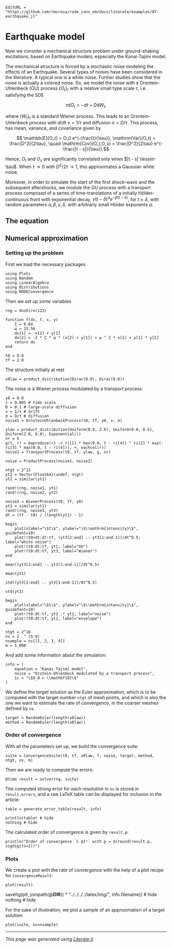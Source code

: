 ```@meta
EditURL = "https://github.com/rmsrosa/rode_conv_em/docs/literate/examples/07-earthquake.jl"
```

# Earthquake model

Now we consider a mechanical structure problem under ground-shaking excitations, based on Earthquake models, especially the Kanai-Tajimi model.

The mechanical structure is forced by a stochastic noise modeling the effects of an Earthquake. Several types of noises have been considered in the literature. A typical one is a white noise. Further studies show that the noise is actually a colored noise. So, we model the noise with a Orsntein-Uhlenbeck (OU) process $\{O_t\}_t$ with a relative small type scale $\tau$, i.e. satisfying the SDE

```math
  \tau \mathrm{d}O_t = - \mathrm{d}t + D \mathrm{d}W_t,
```
where $\{W_t\}_t$ is a standard Wiener process. This leads to an Orsntein-Uhlenbeck process with drift $\nu = 1/\tau$ and diffusion $\sigma = D/\tau$. This process, has mean, variance, and covariance given by

```math
  \mathbb{E}[O_t] = O_0 e^{-\frac{t}{\tau}}, \mathrm{Var}(O_t) = \frac{D^2}{2\tau}, \quad \mathrm{Cov}(O_t,O_s) = \frac{D^2}{2\tau} e^{-\frac{|t - s|}{\tau}}.
```

Hence, $O_t$ and $O_s$ are significantly correlated only when $|t - s| \lessim \tau$. When $\tau \rightarrow 0$ with $D^2/2\tau \rightarrow 1$, this approximates a Gaussian white noise.


Moreover, in order to simulate the start of the first shock-wave and the subsequent aftershocks, we module the OU process with a transport process composed of a series of time-translations of a initially Hölder-continuous front with exponential decay, $\gamma (t - \delta)^\alpha e^{-\beta (t - \delta)}$, for $t \geq \delta$, with random parameters $\alpha, \beta, \gamma, \delta$, with arbitrarly small Hölder exponents $\alpha$.


## The equation

## Numerical approximation

### Setting up the problem

First we load the necessary packages

````@example 07-earthquake
using Plots
using Random
using LinearAlgebra
using Distributions
using RODEConvergence
````

Then we set up some variables

````@example 07-earthquake
rng = Xoshiro(123)

function f(dx, t, x, y)
    ζ = 0.64
    ω = 15.56
    dx[1] = -x[2] + y[1]
    dx[2] = -2 * ζ * ω * (x[2] + y[1]) + ω ^ 2 * x[1] + y[1] * y[2]
    return dx
end

t0 = 0.0
tf = 2.0
````

The structure initially at rest

````@example 07-earthquake
x0law = product_distribution(Dirac(0.0), Dirac(0.0))
````

The noise is a Wiener process modulated by a transport process

````@example 07-earthquake
y0 = 0.0
τ = 0.005 # time scale
D = 0.1 # large-scale diffusion
ν = 1/τ # drift
σ = D/τ # diffusion
noise1 = OrnsteinUhlenbeckProcess(t0, tf, y0, ν, σ)

ylaw = product_distribution(Uniform(0.0, 2.0), Uniform(0.0, 0.5), Uniform(2.0, 8.0), Exponential())
nr = 5
g(t, r) = mapreduce(ri -> ri[1] * max(0.0, t - ri[4]) ^ ri[2] * exp(-ri[3] * max(0.0, t - ri[4])), +, eachcol(r))
noise2 = TransportProcess(t0, tf, ylaw, g, nr)

noise = ProductProcess(noise1, noise2)
````

````@example 07-earthquake
ntgt = 2^12
yt1 = Vector{Float64}(undef, ntgt)
yt2 = similar(yt1)

rand!(rng, noise1, yt1)
rand!(rng, noise2, yt2)

noise3 = WienerProcess(t0, tf, y0)
yt3 = similar(yt1)
rand!(rng, noise3, yt3)
dt = (tf - t0) / (length(yt1) - 1)

begin
    plot(xlabel="\$t\$", ylabel="\$\\mathrm{intensity}\$", guidefont=10)
    plot!(t0+dt:dt:tf, (yt3[2:end] .- yt3[1:end-1])/dt^0.5, label="white noise")
    plot!(t0:dt:tf, yt1, label="OU")
    plot!(t0:dt:tf, yt3, label="Wiener")
end
````

````@example 07-earthquake
mean((yt3[2:end] .- yt3[1:end-1])/dt^0.5)
````

````@example 07-earthquake
mean(yt1)
````

````@example 07-earthquake
std((yt3[2:end] .- yt3[1:end-1])/dt^0.5)
````

````@example 07-earthquake
std(yt1)
````

````@example 07-earthquake
begin
    plot(xlabel="\$t\$", ylabel="\$\\mathrm{intensity}\$", guidefont=10)
    plot!(t0:dt:tf, yt2 .* yt1, label="noise")
    plot!(t0:dt:tf, yt2, label="envelope")
end
````

````@example 07-earthquake
ntgt = 2^18
ns = 2 .^ (5:9)
nsample = ns[[1, 2, 3, 4]]
m = 1_000
````

And add some information about the simulation:

````@example 07-earthquake
info = (
    equation = "Kanai-Tajimi model",
    noise = "Orstein-Uhlenbeck modulated by a transport process",
    ic = "\$X_0 = \\mathbf{0}\$"
)
````

We define the *target* solution as the Euler approximation, which is to be computed with the target number `ntgt` of mesh points, and which is also the one we want to estimate the rate of convergence, in the coarser meshes defined by `ns`.

````@example 07-earthquake
target = RandomEuler(length(x0law))
method = RandomEuler(length(x0law))
````

### Order of convergence

With all the parameters set up, we build the convergence suite:

````@example 07-earthquake
suite = ConvergenceSuite(t0, tf, x0law, f, noise, target, method, ntgt, ns, m)
````

Then we are ready to compute the errors:

````@example 07-earthquake
@time result = solve(rng, suite)
````

The computed strong error for each resolution in `ns` is stored in `result.errors`, and a raw LaTeX table can be displayed for inclusion in the article:

````@example 07-earthquake
table = generate_error_table(result, info)

println(table) # hide
nothing # hide
````

The calculated order of convergence is given by `result.p`:

````@example 07-earthquake
println("Order of convergence `C Δtᵖ` with p = $(round(result.p, sigdigits=2))")
````

### Plots

We create a plot with the rate of convergence with the help of a plot recipe for `ConvergenceResult`:

````@example 07-earthquake
plot(result)
````

savefig(plt, joinpath(@__DIR__() * "../../../../latex/img/", info.filename)) # hide
nothing # hide

For the sake of illustration, we plot a sample of an approximation of a target solution:

````@example 07-earthquake
plot(suite, ns=nsample)
````

---

*This page was generated using [Literate.jl](https://github.com/fredrikekre/Literate.jl).*


